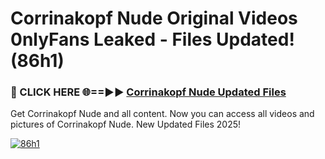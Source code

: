 # Corrinakopf Nude Original Videos 0nlyFans Leaked - Files Updated! (86h1)

<h3>🔴 CLICK HERE 🌐==►► <a href="https://tinyurl.com/y5r63du9" rel="nofollow">Corrinakopf Nude Updated Files</a></h3>

Get Corrinakopf Nude and all content. Now you can access all videos and pictures of Corrinakopf Nude. New Updated Files 2025!

[![86h1](https://i.imgur.com/UVo9nyh.gif)](https://tinyurl.com/y5r63du9)